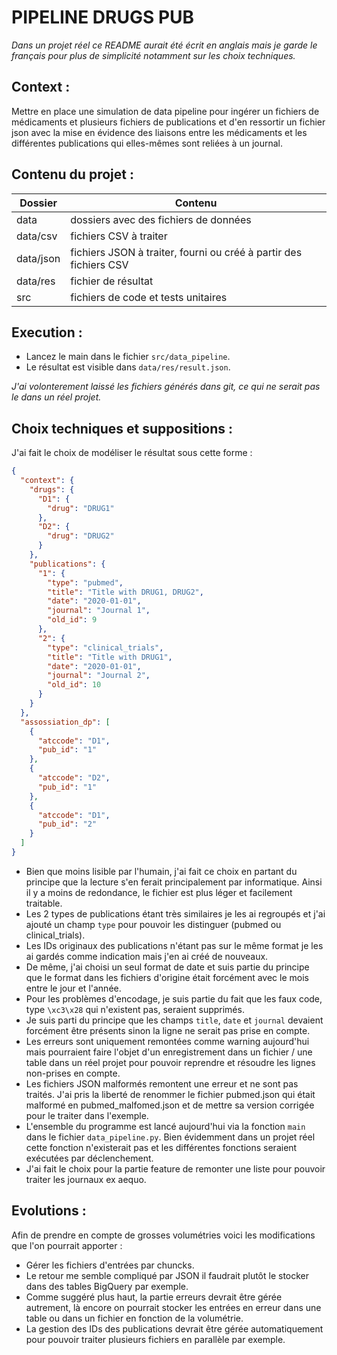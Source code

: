 # PIPELINE DRUGS PUB
*Dans un projet réel ce README aurait été écrit en anglais mais je garde le français pour plus de simplicité notamment sur les choix techniques.*

## Context :
Mettre en place une simulation de data pipeline pour ingérer un fichiers de médicaments et plusieurs fichiers de publications et d'en ressortir un fichier json avec la mise en évidence des liaisons entre les médicaments et les différentes publications qui elles-mêmes sont reliées à un journal.

## Contenu du projet :

| Dossier   | Contenu                                                           |
|-----------|-------------------------------------------------------------------|
| data      | dossiers avec des fichiers de données                             |
| data/csv  | fichiers CSV à traiter                                            |
| data/json | fichiers JSON à traiter, fourni ou créé à partir des fichiers CSV |
| data/res  | fichier de résultat                                               |
| src       | fichiers de code et tests unitaires                               |

## Execution :
* Lancez le main dans le fichier `src/data_pipeline`.
* Le résultat est visible dans `data/res/result.json`.

*J'ai volonterement laissé les fichiers générés dans git, ce qui ne serait pas le dans un réel projet.*

## Choix techniques et suppositions :

J'ai fait le choix de modéliser le résultat sous cette forme :
```JSON
{
  "context": {
    "drugs": {
      "D1": {
        "drug": "DRUG1"
      },
      "D2": {
        "drug": "DRUG2"
      }
    },
    "publications": {
      "1": {
        "type": "pubmed",
        "title": "Title with DRUG1, DRUG2",
        "date": "2020-01-01",
        "journal": "Journal 1",
        "old_id": 9
      },
      "2": {
        "type": "clinical_trials",
        "title": "Title with DRUG1",
        "date": "2020-01-01",
        "journal": "Journal 2",
        "old_id": 10
      }
    }
  },
  "assossiation_dp": [
    {
      "atccode": "D1",
      "pub_id": "1"
    },
    {
      "atccode": "D2",
      "pub_id": "1"
    },
    {
      "atccode": "D1",
      "pub_id": "2"
    }
  ]
}
```
* Bien que moins lisible par l'humain, j'ai fait ce choix en partant du principe que la lecture s'en ferait principalement par informatique. Ainsi il y a moins de redondance, le fichier est plus léger et facilement traitable.
* Les 2 types de publications étant très similaires je les ai regroupés et j'ai ajouté un champ `type` pour pouvoir les distinguer (pubmed ou clinical_trials).
* Les IDs originaux des publications n'étant pas sur le même format je les ai gardés comme indication mais j'en ai créé de nouveaux.
* De même, j'ai choisi un seul format de date et suis partie du principe que le format dans les fichiers d'origine était forcément avec le mois entre le jour et l'année.
* Pour les problèmes d'encodage, je suis partie du fait que les faux code, type `\xc3\x28` qui n'existent pas, seraient supprimés.
* Je suis parti du principe que les champs `title`, `date` et `journal` devaient forcément être présents sinon la ligne ne serait pas prise en compte.
* Les erreurs sont uniquement remontées comme warning aujourd'hui mais pourraient faire l'objet d'un enregistrement dans un fichier / une table dans un réel projet pour pouvoir reprendre et résoudre les lignes non-prises en compte.
* Les fichiers JSON malformés remontent une erreur et ne sont pas traités. J'ai pris la liberté de renommer le fichier pubmed.json qui était malformé en pubmed_malfomed.json et de mettre sa version corrigée pour le traiter dans l'exemple.
* L'ensemble du programme est lancé aujourd'hui via la fonction `main` dans le fichier `data_pipeline.py`. Bien évidemment dans un projet réel cette fonction n'existerait pas et les différentes fonctions seraient exécutées par déclenchement.
* J'ai fait le choix pour la partie feature de remonter une liste pour pouvoir traiter les journaux ex aequo.


## Evolutions :

Afin de prendre en compte de grosses volumétries voici les modifications que l'on pourrait apporter :
* Gérer les fichiers d'entrées par chuncks.
* Le retour me semble compliqué par JSON il faudrait plutôt le stocker dans des tables BigQuery par exemple.
* Comme suggéré plus haut, la partie erreurs devrait être gérée autrement, là encore on pourrait stocker les entrées en erreur dans une table ou dans un fichier en fonction de la volumétrie.
* La gestion des IDs des publications devrait être gérée automatiquement pour pouvoir traiter plusieurs fichiers en parallèle par exemple.
